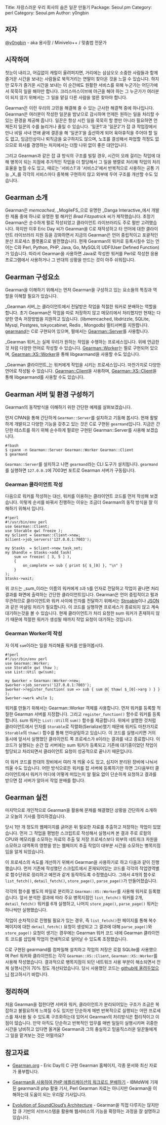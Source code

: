 Title:    자랑스러운 우리 회사의 숨은 일꾼 만들기
Package:  Seoul.pm
Category: perl
Category: Seoul.pm
Author:   y0ngbin

## 저자

[@y0ngbin](http://twitter.com/y0ngbin) - aka 용사장 / Minivelo++ / 맞춤법 전문가

## 시작하며

첫눈이 내리고, 어김없이 캐럴이 울려퍼지면, 거리에는 삼삼오오 소중한
사람들과 함께 즐거운 시간을 보내는 사람들로 북적거리는 연말이 찾아온 것을 느낄
수 있습니다. 하지만 모두가 즐거운 시간을 보내는 이 순간에도 원활한 서비스를
위해 누군가는 어딘가에서 묵묵히 일을 해야만 합니다. 크리스마스이브에
야근을 해야 하는 그 누군가가 여러분이 되지 않기 위해서는 그 일을 맡길 다른 사람을
얼른 찾아야 합니다.

Gearman은 이런 우리의 고민을 해결해 줄 수 있는 근사한 해결책 중에
하나입니다. Gearman은 여러분이 작성한 일꾼을 밤낮으로 감시하며 언제든
원하는 일을 처리할 수 있는 환경을 제공해 줍니다. 일꾼은 항상 시킨 일을
묵묵히 할 뿐만 아니라 필요하면 언제든지 일꾼의 수를 늘리거나 줄일 수
있습니다. '일꾼1'과 '일꾼2'가 잡 큐 작업장에서 만나 비밀 사내 연애 끝에
결혼을 해 '일꾼3'을 출산하게 되어 육아휴직을 주어야 할 일도 없고, 임금인상이나
퇴직금을 요구하지도 않으며, 노조를 결성해서 파업할 걱정도 없으므로 회사를
경영하는 처지에서는 더할 나위 없이 좋은 대안입니다.

그리고 Gearman과 같은 잡 큐 방식의 구조를 빌릴 경우, 시간이 오래 걸리는
작업에 대해 병목이 되는 지점에 추가적인 작업을 더 할당해서 그 일을 병렬로 처리해
작업의 처리 효율을 높힐 수도 있고, 때로는 '서비스1'과 '서비스2'에서 반복적으로
사용하는 공통 기능 _X_를 각각의 서비스마다 중복해 구현하지 않고 외부에
두어 구조를 개선할 수도 있습니다.

## Gearman 소개

Gearman은 _memcached_, _MogileFS_으로 유명한 _Danga Interactive_에서 개발한 제품 중에
하나로 유명한 펄 해커인 _Brad Fitzpatrick_ 씨가 제작했습니다. 초창기 Gearman은
순수하게 펄로 작성되었고 클라이언트 라이브러리도 주로 펄만
고려했습니다. 하지만 이후 Eric Day 씨가 Gearman을 C로 재작성하고 타 언어에
대한 클라이언트 라이브러리 지원 등을 강화하면서 지금의 Gearman은 언어 중립적이고
포괄적인 분산 프로세스 플랫폼으로 발전했습니다. 현재 Gearman의 워커로
등록시킬수 있는 언어는 C와 Perl, Python, PHP, Java, Go, MySQL의
UDF(User Defined Function)가 있습니다. 따라서 Gearman을 사용하면 Java로 작성한
워커를 Perl로 작성한 응용프로그램에서 사용하거나 그 반대의 상황을 만드는 것이
아주 쉬워집니다.

## Gearman 구성요소

Gearman을 이해하기 위해서는 먼저 Gearman을 구성하고 있는 요소들의 특징과
역할을 이해할 필요가 있습니다.

_Gearman 서버_는
클라이언트에서 전달받은 작업을 적절한 워커로 분배하는 역할을 합니다.
초기 Gearman은 작업을 따로 저장하지 않고 메모리에서 처리했지만 현재는
다양한 영속 저장방법을 지원하고 있습니다. (libmemcached, libdrizzle,
SQLite, Mysql, Postgres, tokyocabinet, Redis , Mongodb)
멀티서버를 지원합니다.
[gearmand](http://gearman.org/)는 C로 구현되어 있으며,
펄에서는 [Gearman::Server](http://search.cpan.org/~dormando/Gearman-Server-1.11/lib/Gearman/Server.pm)를 사용합니다.

_Gearman 워커_는
실제 우리가 원하는 작업을 수행하는 프로세스입니다.
위에 언급한 것 처럼 다양한 언어로 작성할 수 있습니다.
[Gearman::Worker](http://search.cpan.org/~dormando/Gearman-1.11/lib/Gearman/Worker.pm)는 펄로 구현되어 있으며,
[Gearman::XS::Worker](http://search.cpan.org/~dschoen/Gearman-XS-0.12/lib/Gearman/XS/Worker.pm)을 통해
libgearmand을 사용할 수도 있습니다.
  
_Gearman 클라이언트_는
워커에게 작업을 시키는 프로세스입니다.
마찬가지로 다양한 언어로 작성될 수 있습니다.
[Gearman::Client](http://search.cpan.org/~dormando/Gearman-1.11/lib/Gearman/Client.pm)을 사용하며,
[Gearman::XS::Client](http://search.cpan.org/~dschoen/Gearman-XS-0.12/lib/Gearman/XS/Client.pm)을 통해
libgearmand를 사용할 수도 있습니다.

    
## Gearman 서버 및 환경 구성하기

Gearman의 동작방식을 이해하기 위한 간단한 예제를 살펴보겠습니다.

먼저 CPAN을 통해 간단하게 `Gearman::Server`를 설치하고 기동해 봅시다. 현재
활발하게 개발되고 다양한 기능을 갖추고 있는 것은 C로 구현된 `gearmand`입니다.
지금은 간단한 테스트를 하기 위해 순수하게 펄로만 구현된 Gearman::Server를
사용해 보겠습니다.

    #!bash
    $ cpanm -n Gearman::Server Gearman::Worker Gearman::Client
    $ gearmand

`Gearman::Server`를 설치하고 나면 `gearmand`라는 CLI 도구가 설치됩니다.
`gearmand`를 실행하면 `127.0.0.1`에 7003번 포트로 Gearman 서버가
구동됩니다.

### Gearman 클라이언트 작성

다음으로 워커를 작성하는 대신, 워커를 이용하는 클라이언트 코드를 먼저 작성해
보겠습니다. 이렇게 순서를 바꿔서 진행하는 이유는 조금더 Gearman의
동작 방식을 잘 이해하기 위해서 입니다.

    #!perl
    #!/usr/bin/env perl
    use Gearman::Client;
    use Storable qw( freeze );
    my $client = Gearman::Client->new;
    $client->job_servers('127.0.0.1:7003');

    my $tasks  = $client->new_task_set;
    my $handle = $tasks->add_task(
        sum => freeze( [ 3, 5 ] ),
        {
            on_complete => sub { print ${ $_[0] }, "\n" }
        }
    );
    $tasks->wait;

위 코드는 _sum_이라는 이름의 워커에게 `3`과 `5`를 인자로 전달하고 작업이 끝나면 처리 결과를
화면에 출력하는 간단한 클라이언트입니다.
Gearman은 언어 중립적이고 펄과 무관하므로 클라이언트와 워커 사이에 인자를
전달하기 위해서는 [Stroable][module-storable]이나 [JSON][module-json]과 같은 마샬링 처리가 필요합니다.
이 코드를 실행하면 프로세스가 종료되지 않고 계속 대기하는것을 볼 수
있습니다. 현재 클라이언트가 처리 요청한 sum 워커가 존재하지 않기
때문에 적절한 워커가 생성될 때까지 작업 요청이 대기하는 것입니다.

### Gearman Worker의 작성

자 이제 `sum`이라는 일을 처리해줄 워커를 만들어봅시다.

    #!perl
    #!/usr/bin/env perl
    use Gearman::Worker;
    use Storable qw( thaw );
    use List::Util qw(sum);

    my $worker = Gearman::Worker->new;
    $worker->job_servers('127.0.0.1:7003');
    $worker->register_function( sum => sub { sum @{ thaw( $_[0]->arg ) } } );
    $worker->work while 1;

워커를 만들기 위해서는 Gearman::Worker 객체를 사용합니다.
먼저 워커를 등록할 적절한 Gearman 서버를 지정합니다.
그리고 `register_function()` 함수로 워커를 등록합니다.
sum 워커는 `List::Util`의 `sum()` 함수를 제공합니다.
위에서 설명한 것처럼 클라이언트에서 인자를 `Storable`로 직렬화(Serialize)했기
때문에 워커도 마찬가지로 `Storable`의 `thaw()` 함수를 통해 언마샬링하고 있습니다.
이 코드를 실행시키면 거의 동시에 앞서서 실행했던 클라이언트 쪽 프로세스가
`8`이라는 결과를 내고 종료합니다. 이 코드가 실행되는 순간 잡
서버에는 sum 워커가 등록되고 기존에 대기중이었던 작업이
할당되고 처리되면서 클라이언트 요청이 성공적으로 끝나기 때문입니다.

이 워커 코드를 한대의 장비에서 여러 개 띄울 수도 있고, 심지어
분리된 장비에 나눠서 띄울 수도 있습니다. 어떤 방식으로든 워커를
잡 서버에 등록하기만 하면 그다음부터 클라이언트에서 워커가 어디에
어떻게 떠있는지 알 필요 없이 단순하게 요청하고 결과를 받으면 잡 서버가 알아서
작업 분배를 합니다.

## Gearman 실전

마지막으로 개인적으로 Gearman을 활용해 문제를 해결했던 상황을 간단하게
소개하고 오늘의 기사를 정리하겠습니다.

당시 1만 개 정도의 웹페이지를 긁어온 뒤 필요한 자료를 추출하고 저장하는 작업이
있었습니다. 먼저 그 작업을 평범한 스크립트로 작성해서 실행시켜 본 결과 주로
로컬의 CPU와 메모리를 소모하는 자료의 추출 및 저장 프로세스보다 외부의 네트워크
자원을 소모하고 대역폭의 영향을 받는 웹페이지 추출 작업이 대부분 시간을
소모하는 병목지점임을 알게 되었습니다.

이 프로세스의 속도를 개선하기 위해서 Gearman을 사용하기로 하고 다음과
같이 진행했습니다. 먼저 기존에 작성했던 스크립트에서 혼재되어있는 코드를 각각의 작업영역별로
함수단위로 정리하고 예전과 같게 동작하도록 수정했습니다. 그래서
4개의 함수로 `list_fetch()`, `detail_fetch()`, `store_page()`, `parse_page()`가
만들어졌습니다.
   
각각의 함수를 별도의 파일로 분리하고 `Gearman::XS::Worker`를 사용해 워커로
등록했습니다.
앞서 분석한 결과에 따라 주요 병목지점인 `list_fetch()` 워커를 2개, `detail_fetch()`
워커를 6개 실행하고, 나머지 `store_page()`, `parse_page()` 워커는 하나씩만
실행했습니다.

작업이 순차적으로 진행될 필요가 있는 경우, 즉 `list_fetch()`한
페이지를 통해 복수 페이지에 대한 `detail_fetch()` 요청이 생성되고 그 결과에
대해 `parse_page()`와 `store_page()` 요청이 생기는 경우에는 Gearman 워커 코드 내에
Gearman 클라이언트 코드를 삽입해 작업이 연쇄적으로 일어날 수 있도록
조정했습니다.

C로 구현된 gearmand를 컴파일해 설치하고 작업의 저장은 로컬 SQLite를
사용했으며 Perl 워커와 클라이언트는 각각 `Gearman::XS::Client`,
`Gearman::XS::Worker`를 사용해 작성했습니다.
결과적으로 병목지점이 되던 네트워크 사용 부분이 해소되면서 전체 실행시간이
70% 정도 개선되었습니다.
당시 사용했던 코드는 [github에 올려두었으니](https://github.com/yongbin/gearman-fetch-ralphlauren)
참고하시기 바랍니다.

## 정리하며

처음 Gearman을 접한다면 서버와 워커, 클라이언트가 분리되어있는 구조가 조금은
복잡하고 불필요하게 느껴질 수도 있지만 단순하게 매번 반복적으로 실행되는 어떤
프로세스를 재사용 될 수 있도록 구조화하는데 있어서 Gearman의 처리방식은
합리적이고 이점이 많습니다. 만약 아직도 단순하고 반복적인 업무를 매번
일일이 실행시키며 귀중한 시간을 낭비하고 있다면 올겨울 Gearman과 그의 충실하고
믿음직스러운 일꾼들에게 그 일을 맡겨보는 것은 어떨까요?

## 참고자료

- [Gearman.org](http://gearman.org/) -
  Eric Day의 C 구현 Gearman 홈페이지, 각종 문서와 최신 자료가 풍부합니다.

- [Gearman을 사용하여 PHP 애플리케이션의 워크로드 분배하기](http://www.ibm.com/developerworks/kr/library/os-php-gearman/) -
  IBMdW에 기재된 gearman과 php 활용 기사, Perl Gearman 자료는 아니지만
  Gearman을 이해하는데 도움이 되는 우리말 기사입니다.

- [Evolution of SoundCloud’s Architecture](http://backstage.soundcloud.com/2012/08/evolution-of-soundclouds-architecture/) -
  Gearman을 직접 다루지는 않지만 잡 큐 기반의 서브시스템을 활용해
  웹서비스의 기능을 확장하는 과정을 잘 설명하고 있습니다.



[module-storable]: https://www.metacpan.org/module/Storable
[module-json]: https://www.metacpan.org/module/JSON
